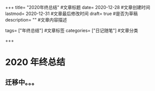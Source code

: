 +++
title= "2020年终总结" #文章标题
date= 2020-12-28 #文章创建时间
lastmod= 2020-12-31 #文章最后修改时间
draft= true #是否为草稿
description= "" #文章内容描述
 
tags= ["年终总结"] #文章标签
categories= ["日记随笔"] #文章分类

+++

# 2020 年终总结

## 迁移中。。。
